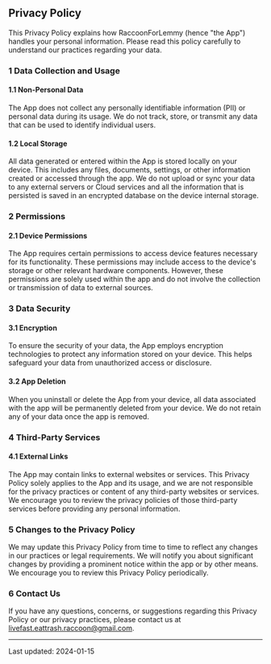 ## Privacy Policy

This Privacy Policy explains how RaccoonForLemmy (hence "the App") handles your personal
information. Please read this policy carefully to understand our practices regarding your data.

### 1 Data Collection and Usage

#### 1.1 Non-Personal Data

The App does not collect any personally identifiable information (PII) or personal data during its
usage. We do not track, store, or transmit any data that can be used to identify individual users.

#### 1.2 Local Storage

All data generated or entered within the App is stored locally on your device. This includes any
files, documents, settings, or other information created or accessed through the app. We do not
upload or sync your data to any external servers or Cloud services and all the information that is
persisted is saved in an encrypted database on the device internal storage.

### 2 Permissions

#### 2.1 Device Permissions

The App requires certain permissions to access device features necessary for its functionality.
These permissions may include access to the device's storage or other relevant hardware components.
However, these permissions are solely used within the app and do not involve the collection or
transmission of data to external sources.

### 3 Data Security

#### 3.1 Encryption

To ensure the security of your data, the App employs encryption technologies to protect any
information stored on your device. This helps safeguard your data from unauthorized access or
disclosure.

#### 3.2 App Deletion

When you uninstall or delete the App from your device, all data associated with the app will be
permanently deleted from your device. We do not retain any of your data once the app is removed.

### 4 Third-Party Services

#### 4.1 External Links

The App may contain links to external websites or services. This Privacy Policy solely applies to
the App and its usage, and we are not responsible for the privacy practices or content of any
third-party websites or services. We encourage you to review the privacy policies of those
third-party services before providing any personal information.

### 5 Changes to the Privacy Policy

We may update this Privacy Policy from time to time to reflect any changes in our practices or legal
requirements. We will notify you about significant changes by providing a prominent notice within
the app or by other means. We encourage you to review this Privacy Policy periodically.

### 6 Contact Us

If you have any questions, concerns, or suggestions regarding this Privacy Policy or our privacy
practices, please contact us at livefast.eattrash.raccoon@gmail.com.

--- 

Last updated: 2024-01-15
